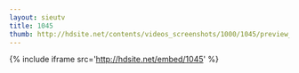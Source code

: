```yaml
---
layout: sieutv
title: 1045
thumb: http://hdsite.net/contents/videos_screenshots/1000/1045/preview_360p.mp4.jpg
---
```

{% include iframe src='http://hdsite.net/embed/1045' %}
 
